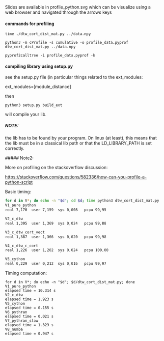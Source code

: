Slides are available in
profile_python.svg
which can be visualize using a web browser
and navigated through the arrows keys

#### commands for profiling

`time ./dtw_cort_dist_mat.py ../data.npy`

`python3 -m cProfile -s cumulative -o profile_data.pyprof dtw_cort_dist_mat.py ../data.npy`

`pyprof2calltree -i profile_data.pyprof -k`

#### compiling library using setup.py

see the setup.py file (in particular things related to the ext_modules:

ext_modules=[module_distance]

then

`python3 setup.py build_ext`

will compile your lib.

##### NOTE:

the lib has to be found by your program. On linux (at least), this means that
the lib must be in a classical lib path or that the LD_LIBRARY_PATH is set
correctly.

##### Note2:

More on profiling on the stackoverflow discussion:

https://stackoverflow.com/questions/582336/how-can-you-profile-a-python-script

Basic timing:

```bash
for d in V*; do echo -n "$d"; cd $d; time python3 dtw_cort_dist_mat.py ../data.npy; cd ..; done
V1_pure_python
real 7,170	user 7,159	sys 0,008	pcpu 99,95

V2_c_dtw
real 1,395	user 1,369	sys 0,024	pcpu 99,88

V3_c_dtw_cort_vect
real 1,387	user 1,366	sys 0,020	pcpu 99,98

V4_c_dtw_c_cort
real 1,226	user 1,202	sys 0,024	pcpu 100,00

V5_cython
real 0,229	user 0,212	sys 0,016	pcpu 99,97

```

Timing computation:

```
for d in V*; do echo -n "$d"; $d/dtw_cort_dist_mat.py; done
V1_pure_python
elapsed time = 10.314 s
V2_c_dtw
elapsed time = 1.923 s
V5_cython
elapsed time = 0.155 s
V6_pythran
elapsed time = 0.021 s
V7_pythran_slow
elapsed time = 1.323 s
V8_numba
elapsed time = 0.947 s
```